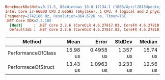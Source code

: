 ``` ini

BenchmarkDotNet=v0.11.5, OS=Windows 10.0.17134.1 (1803/April2018Update/Redstone4)
Intel Core i7-6600U CPU 2.60GHz (Skylake), 1 CPU, 4 logical and 2 physical cores
Frequency=2742186 Hz, Resolution=364.6726 ns, Timer=TSC
.NET Core SDK=2.2.108
  [Host]     : .NET Core 2.2.6 (CoreCLR 4.6.27817.03, CoreFX 4.6.27818.02), 64bit RyuJIT
  DefaultJob : .NET Core 2.2.6 (CoreCLR 4.6.27817.03, CoreFX 4.6.27818.02), 64bit RyuJIT


```
|             Method |     Mean |     Error |   StdDev |   Median |
|------------------- |---------:|----------:|---------:|---------:|
| PerformanceOfClass | 15.98 us | 0.4958 us | 1.357 us | 15.74 us |
| PerformaceOfStruct | 13.43 us | 1.0963 us | 3.233 us | 12.56 us |
